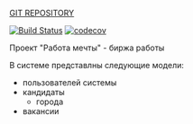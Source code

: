 [GIT REPOSITORY](https://github.com/i3acsi/job4j_dreamjob.git)

[![Build Status](https://travis-ci.org/i3acsi/job4j_dreamjob.svg?branch=master)](https://travis-ci.org/i3acsi/job4j_dreamjob)
[![codecov](https://codecov.io/gh/i3acsi/job4j_dreamjob/branch/master/graph/badge.svg?token=9RQSL2GZ16)](https://codecov.io/gh/i3acsi/job4j_dreamjob)

Проект  "Работа мечты" - биржа работы

В системе представлны следующие модели:
 
 + пользователей системы
 + кандидаты
    + города
 + вакансии